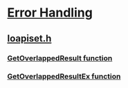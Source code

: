 # [Error Handling](../_debug/index.md)
## [Ioapiset.h](index.md)
### [GetOverlappedResult function](../ioapiset/nf-ioapiset-getoverlappedresult.md)
### [GetOverlappedResultEx function](../ioapiset/nf-ioapiset-getoverlappedresultex.md)
